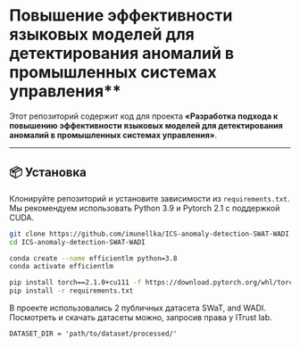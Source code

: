 # Повышение эффективности языковых моделей для детектирования аномалий в промышленных системах управления**

Этот репозиторий содержит код для проекта **«Разработка подхода к повышению эффективности языковых моделей для детектирования аномалий в промышленных системах управления»**.

---

## 📦 Установка

Клонируйте репозиторий и установите зависимости из `requirements.txt`. Мы рекомендуем использовать Python 3.9 и Pytorch 2.1 с поддержкой CUDA.

```bash
git clone https://github.com/imunellka/ICS-anomaly-detection-SWAT-WADI.git
cd ICS-anomaly-detection-SWAT-WADI

conda create --name efficientlm python=3.8
conda activate efficientlm

pip install torch==2.1.0+cu111 -f https://download.pytorch.org/whl/torch_stable.html
pip install -r requirements.txt
```

В проекте использовались 2 публичных датасета SWaT, and WADI.
Посмотреть и скачать датасеты можно, запросив права у ITrust lab.

```
DATASET_DIR = 'path/to/dataset/processed/'
```

